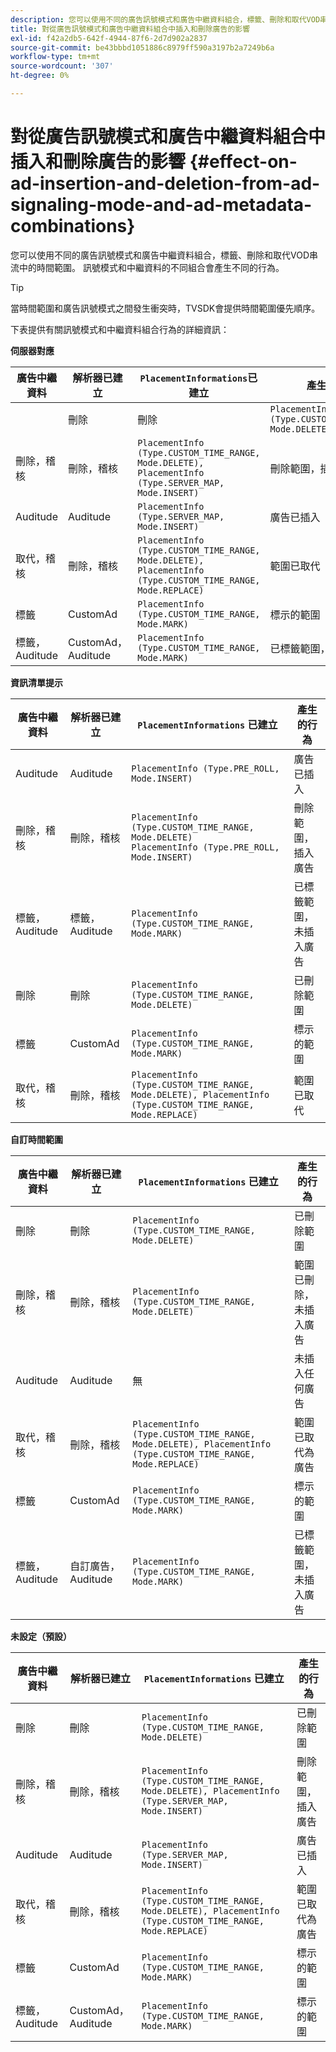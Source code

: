 ```yaml
---
description: 您可以使用不同的廣告訊號模式和廣告中繼資料組合，標籤、刪除和取代VOD串流中的時間範圍。 訊號模式和中繼資料的不同組合會產生不同的行為。
title: 對從廣告訊號模式和廣告中繼資料組合中插入和刪除廣告的影響
exl-id: f42a2db5-642f-4944-87f6-2d7d902a2837
source-git-commit: be43bbbd1051886c8979ff590a3197b2a7249b6a
workflow-type: tm+mt
source-wordcount: '307'
ht-degree: 0%

---
```


# 對從廣告訊號模式和廣告中繼資料組合中插入和刪除廣告的影響 {#effect-on-ad-insertion-and-deletion-from-ad-signaling-mode-and-ad-metadata-combinations}

您可以使用不同的廣告訊號模式和廣告中繼資料組合，標籤、刪除和取代VOD串流中的時間範圍。 訊號模式和中繼資料的不同組合會產生不同的行為。

>[!TIP]
>
>當時間範圍和廣告訊號模式之間發生衝突時，TVSDK會提供時間範圍優先順序。

下表提供有關訊號模式和中繼資料組合行為的詳細資訊：

**伺服器對應**

| **廣告中繼資料** | **解析器已建立** | **`PlacementInformations`已建立** | **產生的行為** |
|--- |--- |--- |--- |
|  | 刪除 | 刪除 | `PlacementInfo (Type.CUSTOM_TIME_RANGE, Mode.DELETE)` | 已刪除範圍 |
| 刪除，稽核 | 刪除，稽核 | `PlacementInfo (Type.CUSTOM_TIME_RANGE, Mode.DELETE),` <br>`PlacementInfo (Type.SERVER_MAP, Mode.INSERT)` | 刪除範圍，插入廣告 |
| Auditude | Auditude | `PlacementInfo (Type.SERVER_MAP, Mode.INSERT)` | 廣告已插入 |
| 取代，稽核 | 刪除，稽核 | `PlacementInfo (Type.CUSTOM_TIME_RANGE, Mode.DELETE), PlacementInfo (Type.CUSTOM_TIME_RANGE, Mode.REPLACE)` | 範圍已取代 |
| 標籤 | CustomAd | `PlacementInfo (Type.CUSTOM_TIME_RANGE, Mode.MARK)` | 標示的範圍 |
| 標籤，Auditude | CustomAd， Auditude | `PlacementInfo (Type.CUSTOM_TIME_RANGE, Mode.MARK)` | 已標籤範圍，未插入廣告 |

**資訊清單提示**

| 廣告中繼資料 | 解析器已建立 | `PlacementInformations` 已建立 | 產生的行為 |
|--- |--- |--- |--- |
| Auditude | Auditude | `PlacementInfo (Type.PRE_ROLL, Mode.INSERT)` | 廣告已插入 |
| 刪除，稽核 | 刪除，稽核 | `PlacementInfo (Type.CUSTOM_TIME_RANGE, Mode.DELETE)`<br>`PlacementInfo (Type.PRE_ROLL, Mode.INSERT)` | 刪除範圍，插入廣告 |
| 標籤，Auditude | 標籤，Auditude | `PlacementInfo (Type.CUSTOM_TIME_RANGE, Mode.MARK)` | 已標籤範圍，未插入廣告 |
| 刪除 | 刪除 | `PlacementInfo (Type.CUSTOM_TIME_RANGE, Mode.DELETE)` | 已刪除範圍 |
| 標籤 | CustomAd | `PlacementInfo (Type.CUSTOM_TIME_RANGE, Mode.MARK)` | 標示的範圍 |
| 取代，稽核 | 刪除，稽核 | `PlacementInfo (Type.CUSTOM_TIME_RANGE, Mode.DELETE), PlacementInfo (Type.CUSTOM_TIME_RANGE, Mode.REPLACE)` | 範圍已取代 |

**自訂時間範圍**

| 廣告中繼資料 | 解析器已建立 | `PlacementInformations` 已建立 | 產生的行為 |
|--- |--- |--- |--- |
| 刪除 | 刪除 | `PlacementInfo (Type.CUSTOM_TIME_RANGE, Mode.DELETE)` | 已刪除範圍 |
| 刪除，稽核 | 刪除，稽核 | `PlacementInfo (Type.CUSTOM_TIME_RANGE, Mode.DELETE)` | 範圍已刪除，未插入廣告 |
| Auditude | Auditude | 無 | 未插入任何廣告 |
| 取代，稽核 | 刪除，稽核 | `PlacementInfo (Type.CUSTOM_TIME_RANGE, Mode.DELETE), PlacementInfo (Type.CUSTOM_TIME_RANGE, Mode.REPLACE)` | 範圍已取代為廣告 |
| 標籤 | CustomAd | `PlacementInfo (Type.CUSTOM_TIME_RANGE, Mode.MARK)` | 標示的範圍 |
| 標籤，Auditude | 自訂廣告，Auditude | `PlacementInfo (Type.CUSTOM_TIME_RANGE, Mode.MARK)` | 已標籤範圍，未插入廣告 |

**未設定（預設）**

| 廣告中繼資料 | 解析器已建立 | `PlacementInformations` 已建立 | 產生的行為 |
|--- |--- |--- |--- |
| 刪除 | 刪除 | `PlacementInfo (Type.CUSTOM_TIME_RANGE, Mode.DELETE)` | 已刪除範圍 |
| 刪除，稽核 | 刪除，稽核 | `PlacementInfo (Type.CUSTOM_TIME_RANGE, Mode.DELETE), PlacementInfo (Type.SERVER_MAP, Mode.INSERT)` | 刪除範圍，插入廣告 |
| Auditude | Auditude | `PlacementInfo (Type.SERVER_MAP, Mode.INSERT)` | 廣告已插入 |
| 取代，稽核 | 刪除，稽核 | `PlacementInfo (Type.CUSTOM_TIME_RANGE, Mode.DELETE), PlacementInfo (Type.CUSTOM_TIME_RANGE, Mode.REPLACE)` | 範圍已取代為廣告 |
| 標籤 | CustomAd | `PlacementInfo (Type.CUSTOM_TIME_RANGE, Mode.MARK)` | 標示的範圍 |
| 標籤，Auditude | CustomAd， Auditude | `PlacementInfo (Type.CUSTOM_TIME_RANGE, Mode.MARK)` | 標示的範圍 |
